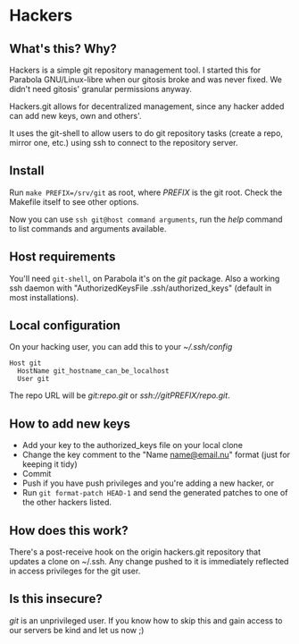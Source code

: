 Hackers
=======

## What's this? Why?

Hackers is a simple git repository management tool. I started this for Parabola
GNU/Linux-libre when our gitosis broke and was never fixed. We didn't need
gitosis' granular permissions anyway.

Hackers.git allows for decentralized management, since any hacker added can add
new keys, own and others'.

It uses the git-shell to allow users to do git repository tasks (create a repo,
mirror one, etc.) using ssh to connect to the repository server.

## Install

Run `make PREFIX=/srv/git` as root, where *PREFIX* is the git root. Check the
Makefile itself to see other options.

Now you can use `ssh git@host command arguments`, run the *help* command to
list commands and arguments available.

## Host requirements

You'll need `git-shell`, on Parabola it's on the *git* package. Also a working
ssh daemon with "AuthorizedKeysFile  .ssh/authorized_keys" (default in most
installations).

## Local configuration

On your hacking user, you can add this to your *~/.ssh/config*

    Host git
      HostName git_hostname_can_be_localhost
      User git

The repo URL will be *git:repo.git* or *ssh://gitPREFIX/repo.git*.

## How to add new keys

* Add your key to the authorized\_keys file on your local clone
* Change the key comment to the "Name <name@email.nu>" format (just for keeping
  it tidy)
* Commit
* Push if you have push privileges and you're adding a new hacker, or
* Run `git format-patch HEAD-1` and send the generated patches to one of the
  other hackers listed.

## How does this work?

There's a post-receive hook on the origin hackers.git repository that updates
a clone on ~/.ssh. Any change pushed to it is immediately reflected in access
privileges for the git user.

## Is this insecure?

*git* is an unprivileged user. If you know how to skip this and gain access to
our servers be kind and let us now ;)
